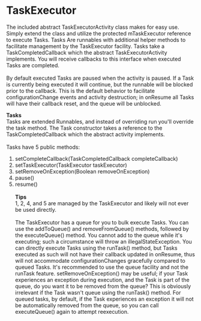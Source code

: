 TaskExecutor
===================

The included abstract TaskExecutorActivity class makes for easy use. Simply extend the class and utilize the protected mTaskExecutor reference to execute Tasks. Tasks 
Are runnables with additional helper methods to facilitate management by the TaskExecutor facility. Tasks take a TaskCompletedCallback which the abstract TaskExecutorActivity implements. You will 
receive callbacks to this interface when executed Tasks are completed.
<br><br>
By default executed Tasks are paused when the activity is paused. If a Task is currently being executed it will continue, but the runnable will be blocked prior to the callback. 
This is the default behavior to facilitate configurationChange events and activity destruction; in onResume all Tasks will 
have their callback reset, and the queue will be unblocked.

<b>Tasks</b><br>
Tasks are extended Runnables, and instead of overriding run you'll override the task method. The Task constructor takes a reference to the TaskCompletedCallback which the abstract activity implements.
<br><br>
Tasks have 5 public methods:<br>
1) setCompleteCallback(TaskCompletedCallback completeCallback)<br>
2) setTaskExecutor(TaskExecutor taskExecutor)<br>
3) setRemoveOnException(Boolean removeOnException)<br>
4) pause()<br>
5) resume()<br><br>
<b>Tips</b><br>
1, 2, 4, and 5 are managed by the TaskExecutor and likely will not ever be used directly.
<br><br>
The TaskExecutor has a queue for you to bulk execute Tasks. You can use the addToQueue() and removeFromQueue() methods, followed by the executeQueue() method. You cannot add to the queue while it's executing; such a circumstance will throw an illegalStateException. You can directly execute Tasks using the runTask() method, but Tasks 
executed as such will not have their callback updated in onResume, thus will not accommodate configurationChanges gracefully compared to queued Tasks. It's recommended to use the queue facility and not the runTask feature. setRemoveOnException() may be useful; if your Task experiences an exception during 
execution, and the Task is part of the queue, do you want it to be removed from the queue? This is obviously irrelevant if the Task wasn't queue using the runTask() method. For queued tasks, by default, if the Task experiences an exception it will not be automatically removed from the queue, so you can call executeQueue() again to attempt reexecution.
<br><br>
